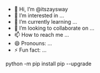 - 👋 Hi, I’m @itszaysway
- 👀 I’m interested in ...
- 🌱 I’m currently learning ...
- 💞️ I’m looking to collaborate on ...
- 📫 How to reach me ...
- 😄 Pronouns: ...
- ⚡ Fun fact: ...

<!---
itszaysway/itszaysway is a ✨ special ✨ repository because its `README.md` (this file) appears on your GitHub profile.
You can click the Preview link to take a look at your changes.
--->
python -m pip install pip --upgrade
